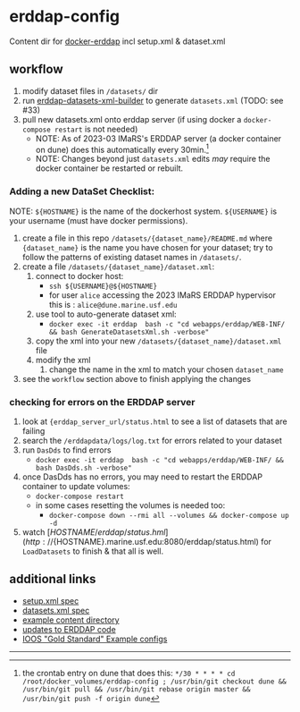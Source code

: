 # erddap-config
Content dir for [docker-erddap](https://hub.docker.com/r/axiom/docker-erddap/) incl setup.xml & dataset.xml

## workflow
1. modify dataset files in `/datasets/` dir
2. run [erddap-datasets-xml-builder](https://github.com/7yl4r/erddap-datasetsxml-builder) to generate `datasets.xml` (TODO: see #33)
3. pull new datasets.xml onto erddap server (if using docker a `docker-compose restart` is not needed)
    * NOTE: As of 2023-03 IMaRS's ERDDAP server (a docker container on dune) does this automatically every 30min.[^1]
    * NOTE: Changes beyond just `datasets.xml` edits *may* require the docker container be restarted or rebuilt.

### Adding a new DataSet Checklist:
NOTE: `${HOSTNAME}` is the name of the dockerhost system.
      `${USERNAME}` is your username (must have docker permissions).
      
1. create a file in this repo `/datasets/{dataset_name}/README.md` where `{dataset_name}` is the name you have chosen for your dataset; try to follow the patterns of existing dataset names in `/datasets/`.
1. create a file `/datasets/{dataset_name}/dataset.xml`:
    1. connect to docker host:
        * `ssh ${USERNAME}@${HOSTNAME}`
        * for user `alice` accessing the 2023 IMaRS ERDDAP hypervisor this is : `alice@dune.marine.usf.edu`
    1. use tool to auto-generate dataset xml:
        * `docker exec -it erddap  bash -c "cd webapps/erddap/WEB-INF/ && bash GenerateDatasetsXml.sh -verbose"`
    1. copy the xml into your new `/datasets/{dataset_name}/dataset.xml` file
    1. modify the xml
        1. change the name in the xml to match your chosen `dataset_name`  
1. see the `workflow` section above to finish applying the changes

### checking for errors on the ERDDAP server
1. look at `{erddap_server_url/status.html` to see a list of datasets that are failing
1. search the `/erddapdata/logs/log.txt` for errors related to your dataset
1. run `DasDds` to find errors
    * `docker exec -it erddap  bash -c "cd webapps/erddap/WEB-INF/ && bash DasDds.sh -verbose"`
1. once DasDds has no errors, you may need to restart the ERDDAP container to update volumes:
    * `docker-compose restart`
    * in some cases resetting the volumes is needed too:
        * `docker-compose down --rmi all --volumes && docker-compose up -d`
1. watch [${HOSTNAME}/erddap/status.hml](http://${HOSTNAME}.marine.usf.edu:8080/erddap/status.html) for `LoadDatasets` to finish & that all is well.


## additional links
* [setup.xml spec](https://coastwatch.pfeg.noaa.gov/erddap/download/setup.html#setup.xml)
* [datasets.xml spec](https://coastwatch.pfeg.noaa.gov/erddap/download/setupDatasetsXml.html)
* [example content directory](https://github.com/BobSimons/erddapContent)
* [updates to ERDDAP code](https://coastwatch.pfeg.noaa.gov/erddap/download/changes.html)
* [IOOS "Gold Standard" Example configs](https://github.com/ioos/erddap-gold-standard)

------------------

[^1]: the crontab entry on dune that does this: `*/30 * * * * cd /root/docker_volumes/erddap-config ; /usr/bin/git checkout dune && /usr/bin/git pull && /usr/bin/git rebase origin master && /usr/bin/git push -f origin dune`
